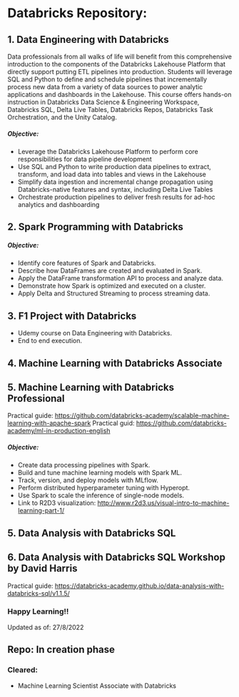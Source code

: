 # Databricks Repository: 
## 1. Data Engineering with Databricks
Data professionals from all walks of life will benefit from this comprehensive introduction to the components of the Databricks Lakehouse Platform that directly support putting ETL pipelines into production. Students will leverage SQL and Python to define and schedule pipelines that incrementally process new data from a variety of data sources to power analytic applications and dashboards in the Lakehouse. This course offers hands-on instruction in Databricks Data Science & Engineering Workspace, Databricks SQL, Delta Live Tables, Databricks Repos, Databricks Task Orchestration, and the Unity Catalog.
##### Objective:
- Leverage the Databricks Lakehouse Platform to perform core responsibilities for data pipeline development
- Use SQL and Python to write production data pipelines to extract, transform, and load data into tables and views in the Lakehouse
- Simplify data ingestion and incremental change propagation using Databricks-native features and syntax, including Delta Live Tables
- Orchestrate production pipelines to deliver fresh results for ad-hoc analytics and dashboarding
## 2. Spark Programming with Databricks
##### Objective:
- Identify core features of Spark and Databricks.
- Describe how DataFrames are created and evaluated in Spark.
- Apply the DataFrame transformation API to process and analyze data.
- Demonstrate how Spark is optimized and executed on a cluster.
- Apply Delta and Structured Streaming to process streaming data.
## 3. F1 Project with Databricks
- Udemy course on Data Engineering with Databricks.
- End to end execution.
## 4. Machine Learning with Databricks Associate
## 5. Machine Learning with Databricks Professional
Practical guide: https://github.com/databricks-academy/scalable-machine-learning-with-apache-spark
Practical guid: https://github.com/databricks-academy/ml-in-production-english
##### Objective:
- Create data processing pipelines with Spark.
- Build and tune machine learning models with Spark ML.
- Track, version, and deploy models with MLflow.
- Perform distributed hyperparameter tuning with Hyperopt.
- Use Spark to scale the inference of single-node models.
- Link to R2D3 visualization: http://www.r2d3.us/visual-intro-to-machine-learning-part-1/
## 5. Data Analysis with Databricks SQL
## 6. Data Analysis with Databricks SQL Workshop by David Harris
Practical guide: https://databricks-academy.github.io/data-analysis-with-databricks-sql/v1.1.5/


### Happy Learning!!
Updated as of: 27/8/2022
## Repo: In creation phase
### Cleared: 
- Machine Learning Scientist Associate with Databricks
